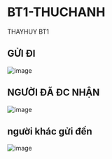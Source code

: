 # BT1-THUCHANH
THAYHUY BT1
## GỬI ĐI
![image](https://github.com/user-attachments/assets/9a074c7d-1497-43be-86b4-ba4887993f8c)
## NGƯỜI ĐÃ ĐC NHẬN
![image](https://github.com/user-attachments/assets/6dfee5e2-3594-489e-a89c-6fb7ead114a5)
## người khác gửi đến
![image](https://github.com/user-attachments/assets/0840d9f1-17cf-43b4-b76d-2e8f80b60ad1)
